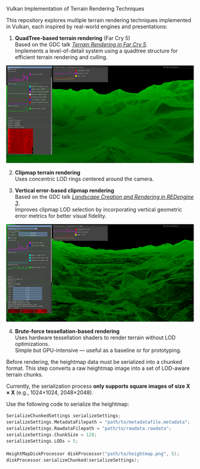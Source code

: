 Vulkan Implementation of Terrain Rendering Techniques

This repository explores multiple terrain rendering techniques implemented in Vulkan, each inspired by real-world engines and presentations:

1. **QuadTree-based terrain rendering** (Far Cry 5)  
   Based on the GDC talk [*Terrain Rendering in Far Cry 5*](https://www.gdcvault.com/play/1025261/Terrain-Rendering-in-Far-Cry).  
   Implements a level-of-detail system using a quadtree structure for efficient terrain rendering and culling.

![QuadTree LOD Example](media/quadtree.png)

2. **Clipmap terrain rendering**  
   Uses concentric LOD rings centered around the camera. 

3. **Vertical error-based clipmap rendering**  
   Based on the GDC talk [*Landscape Creation and Rendering in REDengine 3*]([https://gdcvault.com/play/1020394/Landscape-Creation-and-Rendering-in](https://archive.org/details/GDC2014Gollent/mode/2up)).  
   Improves clipmap LOD selection by incorporating vertical geometric error metrics for better visual fidelity.

![QuadTree LOD Example](media/ve.png)

4. **Brute-force tessellation-based rendering**  
   Uses hardware tessellation shaders to render terrain without LOD optimizations.  
   Simple but GPU-intensive — useful as a baseline or for prototyping.

Before rendering, the heightmap data must be serialized into a chunked format. This step converts a raw heightmap image into a set of LOD-aware terrain chunks.

Currently, the serialization process **only supports square images of size X × X** (e.g., 1024×1024, 2048×2048).

Use the following code to serialize the heightmap:

```cpp
SerializeChunkedSettings serializeSettings;
serializeSettings.MetadataFilepath = "path/to/metadatafile.metadata";
serializeSettings.RawdataFilepath = "path/to/rawdata.rawdata";
serializeSettings.ChunkSize = 128;
serializeSettings.LODs = 5;

HeightMapDiskProcessor diskProcessor("path/to/heightmap.png", 5);
diskProcessor.serializeChunked(serializeSettings);